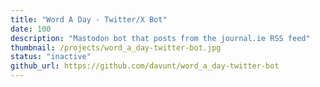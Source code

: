 ```yaml
---
title: "Word A Day - Twitter/X Bot"
date: 100
description: "Mastodon bot that posts from the journal.ie RSS feed"
thumbnail: /projects/word_a_day-twitter-bot.jpg
status: "inactive"
github_url: https://github.com/davunt/word_a_day-twitter-bot
---
```

